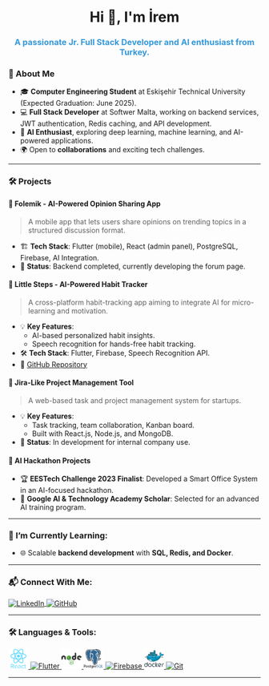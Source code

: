 <h1 align="center">Hi 👋, I'm İrem</h1>
<h3 align="center"><span style="color: #3498db;">A passionate Jr. Full Stack Developer and AI enthusiast from Turkey.</span></h3>

### 🚀 About Me
- 🎓 **Computer Engineering Student** at Eskişehir Technical University (Expected Graduation: June 2025).
- 💻 **Full Stack Developer** at Softwer Malta, working on backend services, JWT authentication, Redis caching, and API development.
- 🤖 **AI Enthusiast**, exploring deep learning, machine learning, and AI-powered applications.
- 🌍 Open to **collaborations** and exciting tech challenges.

---

### 🛠️ Projects

#### 📌 **Folemik - AI-Powered Opinion Sharing App**
> A mobile app that lets users share opinions on trending topics in a structured discussion format.
- 🏗 **Tech Stack**: Flutter (mobile), React (admin panel), PostgreSQL, Firebase, AI Integration.
- 🚀 **Status**: Backend completed, currently developing the forum page.

#### 📌 **Little Steps - AI-Powered Habit Tracker**
> A cross-platform habit-tracking app aiming to integrate AI for micro-learning and motivation.
- 💡 **Key Features**:
  - AI-based personalized habit insights.
  - Speech recognition for hands-free habit tracking.
- 🛠 **Tech Stack**: Flutter, Firebase, Speech Recognition API.
- 🔗 [GitHub Repository](https://github.com/ElifHorozal/LittleSteps)

#### 📌 **Jira-Like Project Management Tool**
> A web-based task and project management system for startups.
- 💡 **Key Features**:
  - Task tracking, team collaboration, Kanban board.
  - Built with React.js, Node.js, and MongoDB.
- 🚀 **Status**: In development for internal company use.

#### 📌 **AI Hackathon Projects**
- 🏆 **EESTech Challenge 2023 Finalist**: Developed a Smart Office System in an AI-focused hackathon.
- 🏅 **Google AI & Technology Academy Scholar**: Selected for an advanced AI training program.

---

### 🌱 I’m Currently Learning:
- 🌐 Scalable **backend development** with **SQL, Redis, and Docker**.
---

### 📬 Connect With Me:
<p align="left">
  <a href="https://www.linkedin.com/in/irem-gül-er-2763831a0" target="blank">
    <img align="center" src="https://raw.githubusercontent.com/rahuldkjain/github-profile-readme-generator/master/src/images/icons/Social/linked-in-alt.svg" alt="LinkedIn" height="30" width="40" />
  </a>
  <a href="https://github.com/erirem" target="blank">
    <img align="center" src="https://raw.githubusercontent.com/rahuldkjain/github-profile-readme-generator/master/src/images/icons/Social/github.svg" alt="GitHub" height="30" width="40" />
  </a>
</p>

---

### 🛠 Languages & Tools:
<p align="left"> 
  <a href="https://reactjs.org/" target="_blank" rel="noreferrer"> <img src="https://raw.githubusercontent.com/devicons/devicon/master/icons/react/react-original-wordmark.svg" alt="React" width="40" height="40"/> </a> 
  <a href="https://flutter.dev" target="_blank" rel="noreferrer"> <img src="https://www.vectorlogo.zone/logos/flutterio/flutterio-icon.svg" alt="Flutter" width="40" height="40"/> </a> 
  <a href="https://nodejs.org" target="_blank" rel="noreferrer"> <img src="https://raw.githubusercontent.com/devicons/devicon/master/icons/nodejs/nodejs-original-wordmark.svg" alt="Node.js" width="40" height="40"/> </a> 
  <a href="https://www.postgresql.org/" target="_blank" rel="noreferrer"> <img src="https://raw.githubusercontent.com/devicons/devicon/master/icons/postgresql/postgresql-original-wordmark.svg" alt="PostgreSQL" width="40" height="40"/> </a> 
  <a href="https://firebase.google.com/" target="_blank" rel="noreferrer"> <img src="https://www.vectorlogo.zone/logos/firebase/firebase-icon.svg" alt="Firebase" width="40" height="40"/> </a> 
  <a href="https://www.docker.com/" target="_blank" rel="noreferrer"> <img src="https://raw.githubusercontent.com/devicons/devicon/master/icons/docker/docker-original-wordmark.svg" alt="Docker" width="40" height="40"/> </a> 
  <a href="https://git-scm.com/" target="_blank" rel="noreferrer"> <img src="https://www.vectorlogo.zone/logos/git-scm/git-scm-icon.svg" alt="Git" width="40" height="40"/> </a> 
</p> 

---



